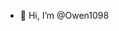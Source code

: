 - 👋 Hi, I’m @Owen1098


<!---
Owen1098/Owen1098 is a ✨ special ✨ repository because its `README.md` (this file) appears on your GitHub profile.
You can click the Preview link to take a look at your changes.
--->
